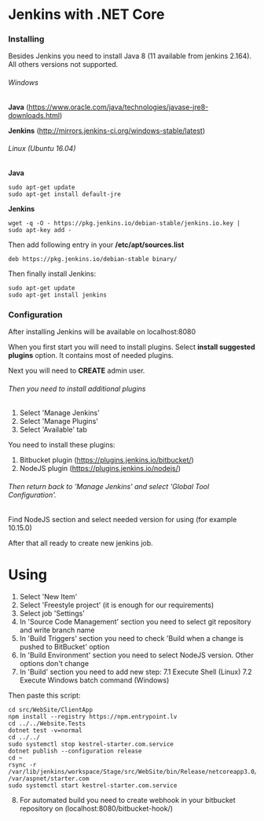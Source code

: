 # Jenkins with .NET Core

### Installing

Besides Jenkins you need to install Java 8 (11 available from jenkins 2.164). All others versions not supported.

###### Windows

**Java**
(https://www.oracle.com/java/technologies/javase-jre8-downloads.html)

**Jenkins**
(http://mirrors.jenkins-ci.org/windows-stable/latest)

###### Linux (Ubuntu 16.04)

**Java**

```
sudo apt-get update
sudo apt-get install default-jre
```

**Jenkins**

```
wget -q -O - https://pkg.jenkins.io/debian-stable/jenkins.io.key | sudo apt-key add -
```

Then add following entry in your **/etc/apt/sources.list**

```
deb https://pkg.jenkins.io/debian-stable binary/
```

Then finally install Jenkins:
```
sudo apt-get update
sudo apt-get install jenkins
```

### Configuration

After installing Jenkins will be available on localhost:8080

When you first start you will need to install plugins. 
Select **install suggested plugins** option. 
It contains most of needed plugins.

Next you will need to **CREATE** admin user.

###### Then you need to install additional plugins

1. Select 'Manage Jenkins'
2. Select 'Manage Plugins'
3. Select 'Available' tab

You need to install these plugins:
1. Bitbucket plugin (https://plugins.jenkins.io/bitbucket/)
2. NodeJS plugin (https://plugins.jenkins.io/nodejs/)

###### Then return back to 'Manage Jenkins' and select 'Global Tool Configuration'.

Find NodeJS section and select needed version for using (for example 10.15.0)

After that all ready to create new jenkins job.

# Using

1. Select 'New Item'
2. Select 'Freestyle project' (it is enough for our requirements)
3. Select job 'Settings'
4. In 'Source Code Management' section you need to select git repository and write branch name
5. In 'Build Triggers' section you need to check 'Build when a change is pushed to BitBucket' option
6. In 'Build Environment' section you need to select NodeJS version. Other options don't change
7. In 'Build' section you need to add new step:
  7.1 Execute Shell (Linux)
  7.2 Execute Windows batch command (Windows)
  
  Then paste this script:
  ```
  cd src/WebSite/ClientApp
  npm install --registry https://npm.entrypoint.lv
  cd ../../Website.Tests
  dotnet test -v=normal
  cd ../../
  sudo systemctl stop kestrel-starter.com.service
  dotnet publish --configuration release
  cd ~
  rsync -r /var/lib/jenkins/workspace/Stage/src/WebSite/bin/Release/netcoreapp3.0/publish/ /var/aspnet/starter.com
  sudo systemctl start kestrel-starter.com.service
  ```
  
8. For automated build you need to create webhook in your bitbucket repository on (localhost:8080/bitbucket-hook/)
